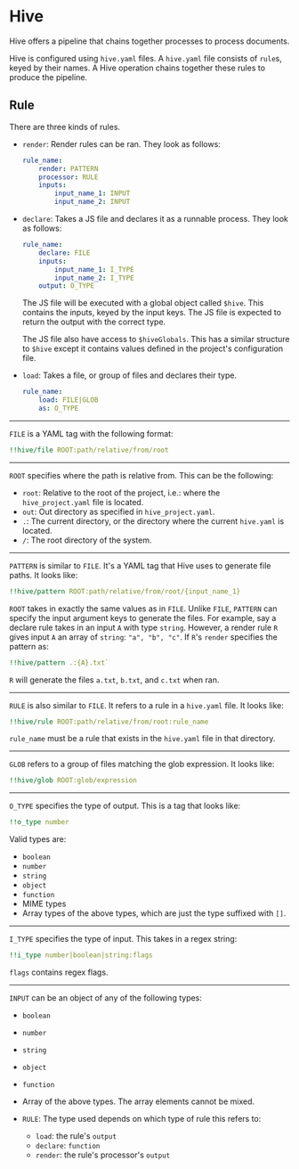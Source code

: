 # Hive

Hive offers a pipeline that chains together processes to process documents.

Hive is configured using `hive.yaml` files. A `hive.yaml` file consists of `rule`s, keyed by their
names. A Hive operation chains together these rules to produce the pipeline.

## Rule

There are three kinds of rules.

-   `render`: Render rules can be ran. They look as follows:

    ```yaml
    rule_name:
        render: PATTERN
        processor: RULE
        inputs:
            input_name_1: INPUT
            input_name_2: INPUT
    ```

-   `declare`: Takes a JS file and declares it as a runnable process. They look as follows:

    ```yaml
    rule_name:
        declare: FILE
        inputs:
            input_name_1: I_TYPE
            input_name_2: I_TYPE
        output: O_TYPE
    ```

    The JS file will be executed with a global object called `$hive`. This contains the inputs,
    keyed by the input keys. The JS file is expected to return the output with the correct type.

    The JS file also have access to `$hiveGlobals`. This has a similar structure to `$hive` except
    it contains values defined in the project's configuration file.

-   `load`: Takes a file, or group of files and declares their type.

    ```yaml
    rule_name:
        load: FILE|GLOB
        as: O_TYPE
    ```

---

`FILE` is a YAML tag with the following format:

```yaml
!!hive/file ROOT:path/relative/from/root
```

---

`ROOT` specifies where the path is relative from. This can be the following:

-   `root`: Relative to the root of the project, i.e.: where the `hive_project.yaml`  file is
    located.
-   `out`: Out directory as specified in `hive_project.yaml`.
-   `.`: The current directory, or the directory where the current `hive.yaml` is located.
-   `/`: The root directory of the system.

---

`PATTERN` is similar to `FILE`. It's a YAML tag that Hive uses to generate file paths. It looks
like:

```yaml
!!hive/pattern ROOT:path/relative/from/root/{input_name_1}
```

`ROOT` takes in exactly the same values as in `FILE`. Unlike `FILE`, `PATTERN` can specify the
input argument keys to generate the files. For example, say a declare rule takes in an input `A`
with type `string`. However, a render rule `R` gives input `A` an array of `string`:
`"a", "b", "c"`. If `R`'s `render` specifies the pattern as:

```yaml
!!hive/pattern .:{A}.txt`
```

`R` will generate the files `a.txt`, `b.txt`, and `c.txt` when ran.

---

`RULE` is also similar to `FILE`. It refers to a rule in a `hive.yaml` file. It looks like:

```yaml
!!hive/rule ROOT:path/relative/from/root:rule_name
```

`rule_name` must be a rule that exists in the `hive.yaml` file in that directory.

---

`GLOB` refers to a group of files matching the glob expression. It looks like:

```yaml
!!hive/glob ROOT:glob/expression
```

---

`O_TYPE` specifies the type of output. This is a tag that looks like:

```yaml
!!o_type number
```

Valid types are:

-   `boolean`
-   `number`
-   `string`
-   `object`
-   `function`
-   MIME types
-   Array types of the above types, which are just the type suffixed with `[]`.

---

`I_TYPE` specifies the type of input. This takes in a regex string:

```yaml
!!i_type number|boolean|string:flags
```

`flags` contains regex flags.

---

`INPUT` can be an object of any of the following types:

-   `boolean`
-   `number`
-   `string`
-   `object`
-   `function`
-   Array of the above types. The array elements cannot be mixed.
-   `RULE`: The type used depends on which type of rule this refers to:

    -   `load`: the rule's `output`
    -   `declare`: `function`
    -   `render`: the rule's processor's `output`
